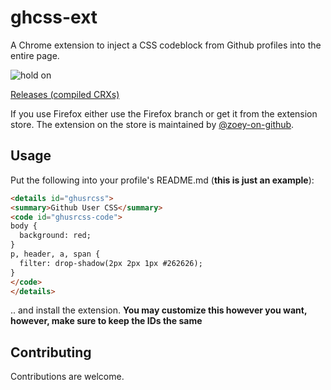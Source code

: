 # ghcss-ext
A Chrome extension to inject a CSS codeblock from Github profiles into the entire page.

![hold on](https://files.catbox.moe/gbztli.png)

<a href="https://github.com/tiramisyuz/ghcss-ext/releases">Releases (compiled CRXs)</a>

If you use Firefox either use the Firefox branch or get it from the extension store. The extension on the store is maintained by [@zoey-on-github](https://github.com/zoey-on-github).

## Usage
Put the following into your profile's README.md (**this is just an example**):

```md
<details id="ghusrcss">
<summary>Github User CSS</summary>
<code id="ghusrcss-code">
body {
  background: red;
}
p, header, a, span {
  filter: drop-shadow(2px 2px 1px #262626);
}
</code>
</details>
```

.. and install the extension. **You may customize this however you want, however, make sure to keep the IDs the same**

## Contributing
Contributions are welcome.
